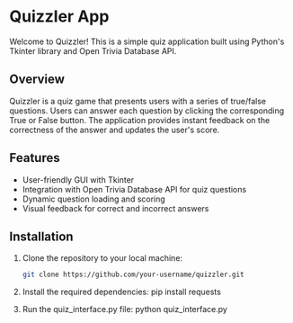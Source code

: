 # Quizzler App

Welcome to Quizzler! This is a simple quiz application built using Python's Tkinter library and Open Trivia Database API.

## Overview

Quizzler is a quiz game that presents users with a series of true/false questions. Users can answer each question by clicking the corresponding True or False button. The application provides instant feedback on the correctness of the answer and updates the user's score.

## Features

- User-friendly GUI with Tkinter
- Integration with Open Trivia Database API for quiz questions
- Dynamic question loading and scoring
- Visual feedback for correct and incorrect answers

## Installation

1. Clone the repository to your local machine:

   ```bash
   git clone https://github.com/your-username/quizzler.git

2. Install the required dependencies:
   pip install requests

3. Run the quiz_interface.py file:
   python quiz_interface.py


